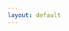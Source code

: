 ```yaml
---
layout: default
---
```


<script type="text/javascript" src="{{site.baseurl}}assets/js/bundle.js" charset="utf-8"></script>
<script async defer src="//assets.pinterest.com/js/pinit.js"></script>
<link href="https://calendly.com/assets/external/widget.css" rel="stylesheet">
<script src="https://calendly.com/assets/external/widget.js" type="text/javascript"></script>
